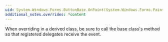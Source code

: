 ```yaml
---
uid: System.Windows.Forms.ButtonBase.OnPaint(System.Windows.Forms.PaintEventArgs)
additional_notes.overrides: *content
---
```


<p>When overriding <xref href="System.Windows.Forms.ButtonBase.OnPaint(System.Windows.Forms.PaintEventArgs)"></xref> in a derived class, be sure to call the base class's <xref href="System.Windows.Forms.ButtonBase.OnPaint(System.Windows.Forms.PaintEventArgs)"></xref> method so that registered delegates receive the event.</p>


